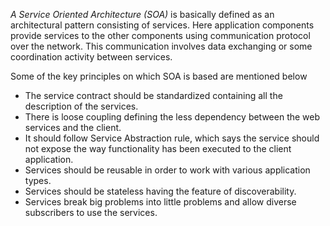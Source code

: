 _A Service Oriented Architecture (SOA)_  is basically defined as an architectural pattern consisting of services. Here application components provide services to the other components using communication protocol over the network. This communication involves data exchanging or some coordination activity between services.

Some of the key principles on which SOA is based are mentioned below

-   The service contract should be standardized containing all the description of the services.
-   There is loose coupling defining the less dependency between the web services and the client.
-   It should follow Service Abstraction rule, which says the service should not expose the way functionality has been executed to the client application.
-   Services should be reusable in order to work with various application types.
-   Services should be stateless having the feature of discoverability.
-   Services break big problems into little problems and allow diverse subscribers to use the services.
<!--stackedit_data:
eyJoaXN0b3J5IjpbMTQ2OTk3Mjg5N119
-->